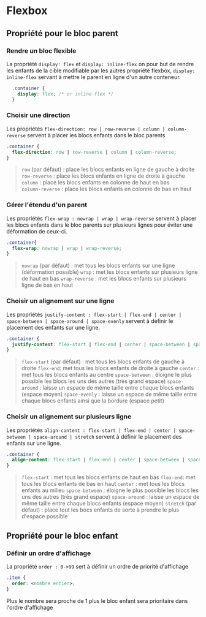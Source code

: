 # Flexbox

## Propriété pour le bloc parent

### Rendre un bloc flexible

La propriété `display: flex` et `display: inline-flex` on pour but de rendre les enfants de la cible modifiable par les autres propriété flexbox, `display: inline-flex` servant à mettre le parent en ligne d'un autre conteneur.

```css
  .container {
    display: flex; /* or inline-flex */
  }
```

### Choisir une direction

Les propriétés `flex-direction: row | row-reverse | column | column-reverse` servent à placer les blocs enfants dans le bloc parents

```css
.container {
  flex-direction: row | row-reverse | column | column-reverse;
}
```

> `row` (par défaut) : place les blocs enfants en ligne de gauche à droite  
> `row-reverse` : place les blocs enfants en ligne de droite à gauche  
> `column` : place les blocs enfants en colonne de haut en bas  
> `column-reverse` : place les blocs enfants en colonne de bas en haut  

### Gérer l'étendu d'un parent

Les propriétés `flex-wrap : nowrap | wrap | wrap-reverse` servent à placer les blocs enfants dans le bloc parents sur plusieurs lignes pour éviter une déformation de ceux-ci.

```css
.container{
  flex-wrap: nowrap | wrap | wrap-reverse;
}
```

> `nowrap` (par défaut) : met tous les blocs enfants sur une ligne (déformation possible)
> `wrap` : met les blocs enfants sur plusieurs ligne de haut en bas
> `wrap-reverse` : met les blocs enfants sur plusieurs ligne de bas en haut

### Choisir un alignement sur une ligne

Les propriétés `justify-content : flex-start | flex-end | center | space-between | space-around | space-evenly` servent à définir le placement des enfants sur une ligne.

```css
.container {
  justify-content: flex-start | flex-end | center | space-between | space-around | space-evenly;
}
```

> `flex-start` (par défaut) : met tous les blocs enfants de gauche à droite
> `flex-end`: met tous les blocs enfants de droite à gauche
> `center` : met tous les blocs enfants au centre
> `space-between` : éloigne le plus possible les blocs les uns des autres (très grand espace)
> `space-around` : laisse un espace de même taille entre chaque blocs enfants (espace moyen)
> `space-evenly` : laisse un espace de même taille entre chaque blocs enfants ainsi que la bordure (espace petit)

### Choisir un alignement sur plusieurs ligne

Les propriétés `align-content : flex-start | flex-end | center | space-between | space-around | stretch` servent à définir le placement des enfants sur une ligne.

```css
.container {
  align-content: flex-start | flex-end | center | space-between | space-around | stretch;
}
```

> `flex-start` : met tous les blocs enfants de haut en bas
> `flex-end`: met tous les blocs enfants de bas en haut
> `center` : met tous les blocs enfants au milieu
> `space-between` : éloigne le plus possible les blocs les uns des autres (très grand espace)
> `space-around` : laisse un espace de même taille entre chaque blocs enfants (espace moyen)
> `stretch` (par défaut) : place tout les bocs enfants de sorte à prendre le plus d'espace possible 

## Propriété pour le bloc enfant

### Définir un ordre d'affichage

La propriété `order : 0->99` sert à définir un ordre de priorité d'affichage

```css
.item {
  order: <nombre entier>;
}
```

Plus le nombre sera proche de 1 plus le bloc enfant sera prioritaire dans l'ordre d'affichage

